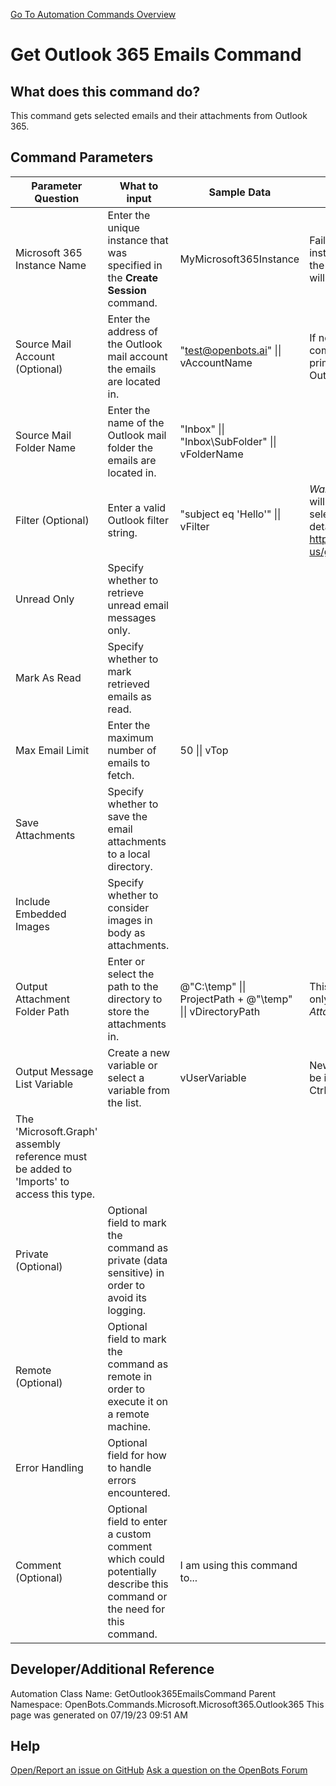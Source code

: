 <!--TITLE: Get Outlook 365 Emails Command -->
<!-- SUBTITLE: a command in the Microsoft Commands\Microsoft 365\Outlook 365 group. -->
[Go To Automation Commands Overview](/automation-commands)


# Get Outlook 365 Emails Command


## What does this command do?
This command gets selected emails and their attachments from Outlook 365.


## Command Parameters
| Parameter Question   	| What to input  	|  Sample Data 	| Remarks  	|
| ---                    | ---               | ---           | ---       |
|Microsoft 365 Instance Name|Enter the unique instance that was specified in the **Create Session** command.|MyMicrosoft365Instance|Failure to enter the correct instance or failure to first call the **Create Session** command will cause an error.|
|Source Mail Account (Optional)|Enter the address of the Outlook mail account the emails are located in.|"test@openbots.ai" \|\| vAccountName|If no value is provided, the command will utilize the primary account set by the Outlook application.|
|Source Mail Folder Name|Enter the name of the Outlook mail folder the emails are located in.|"Inbox" \|\| "Inbox\\SubFolder" \|\| vFolderName||
|Filter (Optional)|Enter a valid Outlook filter string.|"subject eq 'Hello'" \|\| vFilter|*Warning* Not providing a filter will return every email in the selected Mail Folder. More details: https://docs.microsoft.com/en-us/graph/query-parameters|
|Unread Only|Specify whether to retrieve unread email messages only.|||
|Mark As Read|Specify whether to mark retrieved emails as read.|||
|Max Email Limit|Enter the maximum number of emails to fetch.|50 \|\| vTop||
|Save Attachments|Specify whether to save the email attachments to a local directory.|||
|Include Embedded Images|Specify whether to consider images in body as attachments.|||
|Output Attachment Folder Path|Enter or select the path to the directory to store the attachments in.|@"C:\temp" \|\| ProjectPath + @"\temp" \|\| vDirectoryPath|This input is optional and will only be used if *Save and Attachments* is set to **Yes**.|
|Output Message List Variable|Create a new variable or select a variable from the list.|vUserVariable|New variables/arguments may be instantiated by utilizing the Ctrl+K/Ctrl+J shortcuts.
The 'Microsoft.Graph' assembly reference must be added to 'Imports' to access this type.|
|Private (Optional)|Optional field to mark the command as private (data sensitive) in order to avoid its logging.|||
|Remote (Optional)|Optional field to mark the command as remote in order to execute it on a remote machine.|||
|Error Handling|Optional field for how to handle errors encountered.|||
|Comment (Optional)|Optional field to enter a custom comment which could potentially describe this command or the need for this command.|I am using this command to...||


## Developer/Additional Reference
Automation Class Name: GetOutlook365EmailsCommand
Parent Namespace: OpenBots.Commands.Microsoft.Microsoft365.Outlook365
This page was generated on 07/19/23 09:51 AM


## Help
[Open/Report an issue on GitHub](https://github.com/OpenBotsAI/OpenBots.Studio/issues/new)
[Ask a question on the OpenBots Forum](https://openbots.ai/forums/)
